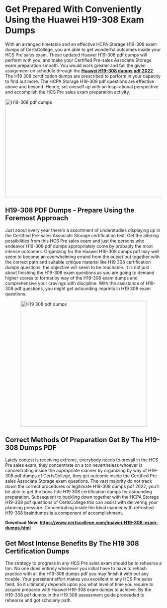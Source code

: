 <h1><strong>Get Prepared With Conveniently Using the Huawei H19-308 Exam Dumps&nbsp;</strong></h1>
<p><span style="font-weight: 400;">With an arranged timetable and an effective HCPA Storage H19-308 exam dumps of CertsCollege, you are able to get wonderful outcomes inside your HCS Pre sales exam. These updated Huawei H19-308 pdf dumps will perform with you, and make your Certified Pre-sales Associate Storage exam preparation smooth. You would work greater and full the given assignment on schedule through the <strong><a href="https://www.certscollege.com/huawei-H19-308-exam-dumps.html">Huawei H19-308 dumps pdf 2022</a></strong>. The H19 308 certification dumps are prescribed to perform in your capacity to find out more. The HCPA Storage H19-308 pdf questions are effective above and beyond. Hence, set oneself up with an inspirational perspective and accomplish the HCS Pre sales exam preparation activity.&nbsp;</span></p>
<p><span style="font-weight: 400;"><img style="display: block; margin-left: auto; margin-right: auto;" src="https://i.ibb.co/CPDK3ps/Yellow-and-Blue-Initiative-Blog-Banner.png" alt="H19-308 pdf dumps" width="559" height="315" /></span></p>
<h2><strong>H19-308 PDF Dumps - Prepare Using the Foremost Approach</strong></h2>
<p><span style="font-weight: 400;">Just about every year there's a assortment of understudies displaying up in the Certified Pre-sales Associate Storage certification test. Get the altering possibilities from this HCS Pre sales exam and just the persons who endeavor H19-308 pdf dumps appropriately come by probably the most intense outcomes. Organizing for the Huawei H19-308 dumps pdf may well seem to become an overwhelming errand from the outset but together with the correct path and suitable critique material like H19 308 certification dumps questions, the objective will seem to be reachable. It is not just about finishing the H19-308 exam questions as you are going to demand higher scores to format by way of the H19-308 exam dumps and comprehensive your cravings with discipline. With the assistance of H19-308 pdf questions, you might get astounding imprints in H19 308 exam questions.</span></p>
<p><span style="font-weight: 400;"><a href="https://tinyurl.com/y8yjmloy"><img style="display: block; margin-left: auto; margin-right: auto;" src="https://i.ibb.co/9tMrhdY/Teacher-Appreciation-Invitation.png" alt="H19 308 pdf dumps " width="404" height="404" /></a></span></p>
<h2><strong>Correct Methods Of Preparation Get By The H19-308 Dumps PDF</strong></h2>
<p><span style="font-weight: 400;">Lately contest is receiving extreme, everybody needs to prevail in the HCS Pre sales exam, they concentrate on a ton nevertheless whoever is concentrating inside the appropriate manner by organizing by way of H19-308 pdf dumps of CertsCollege, they get outcome inside the Certified Pre-sales Associate Storage exam questions. The vast majority do not track down the correct procedures or legitimate H19-308 dumps pdf 2022, you'll be able to get the bona fide H19 308 certification dumps for astounding preparation. Subsequent to buckling down together with the HCPA Storage H19-308 pdf questions of CertsCollege this can assist with delivering your planning pressure. Concentrating inside the Ideal manner with refreshed H19-308 braindumps is a component of accomplishment.</span></p>
<p><span style="font-weight: 400;"><strong>Download Now: <a href="https://www.certscollege.com/huawei-H19-308-exam-dumps.html">https://www.certscollege.com/huawei-H19-308-exam-dumps.html</a></strong></span></p>
<h2><strong>Get Most Intense Benefits By The H19 308 Certification Dumps</strong></h2>
<p><span style="font-weight: 400;">The strategy to progress in any HCS Pre sales exam should be to rehearse a ton. No one does entirely whenever you initial have to have to rehash practice with all the H19-308 dumps pdf you may finish it with out any trouble. Your persistent effort makes you excellent in any HCS Pre sales field. So it ultimately depends upon you what level of time you require to acquire prepared with Huawei H19-308 exam dumps to achieve. By the H19-308 pdf dumps in the H19 308 assessment guide proceeded to rehearse and got scholarly path.</span></p>
